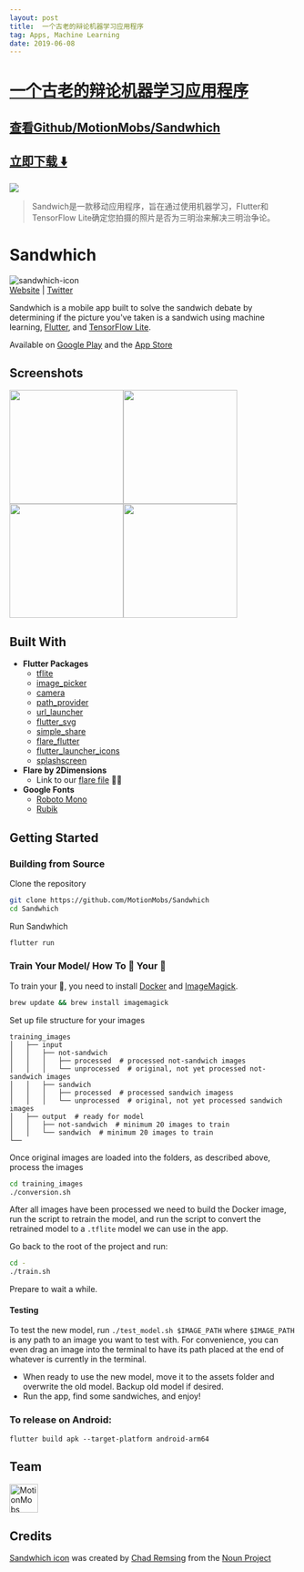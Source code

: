 ```yaml
---
layout: post
title:  一个古老的辩论机器学习应用程序
tag: Apps, Machine Learning
date: 2019-06-08
---
```


# [一个古老的辩论机器学习应用程序 ](http://github.com/MotionMobs/Sandwhich) 



## [查看Github/MotionMobs/Sandwhich](http://github.com/MotionMobs/Sandwhich)
## [立即下载 ️⬇️ ](https://codeload.github.com/MotionMobs/Sandwhich/zip/master) 


 
![](https://flutterawesome.com/content/images/2019/04/Sandwhich.jpg)
 
>
> Sandwich是一款移动应用程序，旨在通过使用机器学习，Flutter和TensorFlow Lite确定您拍摄的照片是否为三明治来解决三明治争论。
>

 
# Sandwhich 

![sandwhich-icon](./media/icon.png "Sandwhich Icon")
<br />
[Website](https://sandwhich.mm.dev) | [Twitter](https://twitter.com/SandwhichApp)

Sandwhich is a mobile app built to solve the sandwich debate by determining if the picture you've taken is a sandwich using machine learning, [Flutter](https://flutter.dev), and [TensorFlow Lite](https://www.tensorflow.org/lite).

Available on [Google Play](https://play.google.com/store/apps/details?id=dev.mm.sandwhich) and the [App Store](https://itunes.apple.com/us/app/apple-store/id1457568395)

## Screenshots

<img src="https://raw.githubusercontent.com/MotionMobs/Sandwhich/master/media/animated.gif" width="200" /><img src="./media/ss.png" width="200" /><img src="./media/ss2.png" width="200" /><img src="./media/ss3.png" width="200" />

## Built With

- **Flutter Packages**
  - [tflite](https://pub.dartlang.org/packages/tflite)
  - [image_picker](https://pub.dartlang.org/packages/image_picker)
  - [camera](https://pub.dartlang.org/packages/camera)
  - [path_provider](https://pub.dartlang.org/packages/path_provider)
  - [url_launcher](https://pub.dartlang.org/packages/url_launcher)
  - [flutter_svg](https://pub.dartlang.org/packages/flutter_svg)
  - [simple_share](https://pub.dartlang.org/packages/simple_share)
  - [flare_flutter](https://pub.dartlang.org/packages/flare_flutter)
  - [flutter_launcher_icons](https://pub.dartlang.org/packages/flutter_launcher_icons)
  - [splashscreen](https://pub.dartlang.org/packages/splashscreen)
- **Flare by 2Dimensions**
  - Link to our [flare file](https://www.2dimensions.com/a/wade/files/flare/sandwich) 🤷‍♂️
- **Google Fonts**
  - [Roboto Mono](https://fonts.google.com/specimen/Roboto+Mono)
  - [Rubik](https://fonts.google.com/specimen/Rubik)

## Getting Started

### Building from Source

Clone the repository

```bash
git clone https://github.com/MotionMobs/Sandwhich
cd Sandwhich
```

Run Sandwhich

```bash
flutter run
```

### Train Your Model/ How To 🚋 Your 🥪

To train your 🥪, you need to install [Docker](https://www.docker.com/) and [ImageMagick](https://www.imagemagick.org/).

```bash
brew update && brew install imagemagick
```

Set up file structure for your images

```shell
training_images
│   ├── input
│   │   ├── not-sandwich
│   │   │   ├── processed  # processed not-sandwich images
│   │   │   └── unprocessed  # original, not yet processed not-sandwich images
│   │   ├── sandwich
│   │   │   ├── processed  # processed sandwich imagess
│   │   │   └── unprocessed  # original, not yet processed sandwich images
│   ├── output  # ready for model
│   │   ├── not-sandwich  # minimum 20 images to train
│   │   └── sandwich  # minimum 20 images to train
└──
```

Once original images are loaded into the folders, as described above, process the images

```bash
cd training_images
./conversion.sh
```

After all images have been processed we need to build the Docker image, run the script to retrain the model, and run the script to convert the retrained model to a `.tflite` model we can use in the app.

Go back to the root of the project and run: 

```bash
cd -
./train.sh
```

Prepare to wait a while.

#### Testing
To test the new model, run `./test_model.sh $IMAGE_PATH` where `$IMAGE_PATH` is any path to an image you want to test with. For convenience, you can even drag an image into the terminal to have its path placed at the end of whatever is currently in the terminal.

- When ready to use the new model, move it to the assets folder and overwrite the old model. Backup old model if desired.
- Run the app, find some sandwiches, and enjoy!

### To release on Android:

`flutter build apk --target-platform android-arm64`

## Team

<a href='https://motionmobs.com'><img alt='MotionMobs Website' src='./media/mm.png' height='50'/></a>

## Credits

[Sandwhich icon](https://thenounproject.com/term/burger/947537/) was created by [Chad Remsing](https://thenounproject.com/remsing/) from the [Noun Project](https://thenounproject.com/)

